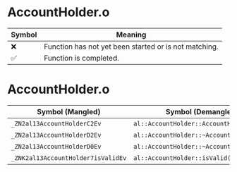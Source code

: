 # AccountHolder.o
| Symbol | Meaning 
| ------------- | ------------- 
| :x: | Function has not yet been started or is not matching. 
| :white_check_mark: | Function is completed. 


# AccountHolder.o
| Symbol (Mangled) | Symbol (Demangled) | Decompiled? |
| ------------- |  ------------- | ------------- |
| `_ZN2al13AccountHolderC2Ev` | `al::AccountHolder::AccountHolder(void)` | :x: |
| `_ZN2al13AccountHolderD2Ev` | `al::AccountHolder::~AccountHolder()` | :x: |
| `_ZN2al13AccountHolderD0Ev` | `al::AccountHolder::~AccountHolder()` | :x: |
| `_ZNK2al13AccountHolder7isValidEv` | `al::AccountHolder::isValid(void)const` | :x: |
